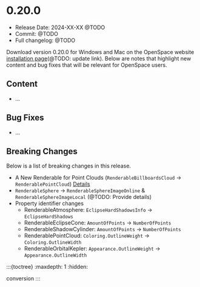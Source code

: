# 0.20.0
  - Release Date: 2024-XX-XX @TODO
  - Commit: @TODO
  - Full changelog: @TODO

Download version 0.20.0 for Windows and Mac on the OpenSpace website [installation page](https://www.openspaceproject.com/version-0192)(@TODO: update link). Below are notes that highlight new content and bug fixes that will be relevant for OpenSpace users.


## Content
  - ...

## Bug Fixes
  - ...

## Breaking Changes
Below is a list of breaking changes in this release.

- A New Renderable for Point Clouds (`RenderableBillboardsCloud` -> `RenderablePointCloud`) [Details](./conversion.md#a-new-renderable-for-point-clouds)
- `RenderableSphere` -> `RenderableSphereImageOnline` & `RenderableSphereImageLocal` (@TODO: Provide details)
- Property identifier changes
  - RenderableAtmosphere: `EclipseHardShadowsInfo` -> `EclipseHardShadows`
  - RenderableEclipseCone: `AmountOfPoints` -> `NumberOfPoints`
  - RenderableShadowCylinder: `AmountOfPoints` -> `NumberOfPoints`
  - RenderablePointCloud: `Coloring.OutlineWeight` -> `Coloring.OutlineWidth`
  - RenderableOrbitalKepler: `Appearance.OutlineWeight` -> `Appearance.OutlineWidth`

:::{toctree}
:maxdepth: 1
:hidden:

conversion
:::
